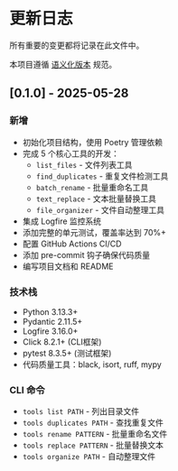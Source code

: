 # 更新日志

所有重要的变更都将记录在此文件中。

本项目遵循 [语义化版本](https://semver.org/lang/zh-CN/) 规范。

## [0.1.0] - 2025-05-28

### 新增
- 初始化项目结构，使用 Poetry 管理依赖
- 完成 5 个核心工具的开发：
  - `list_files` - 文件列表工具
  - `find_duplicates` - 重复文件检测工具
  - `batch_rename` - 批量重命名工具
  - `text_replace` - 文本批量替换工具
  - `file_organizer` - 文件自动整理工具
- 集成 Logfire 监控系统
- 添加完整的单元测试，覆盖率达到 70%+
- 配置 GitHub Actions CI/CD
- 添加 pre-commit 钩子确保代码质量
- 编写项目文档和 README

### 技术栈
- Python 3.13.3+
- Pydantic 2.11.5+
- Logfire 3.16.0+
- Click 8.2.1+ (CLI框架)
- pytest 8.3.5+ (测试框架)
- 代码质量工具：black, isort, ruff, mypy

### CLI 命令
- `tools list PATH` - 列出目录文件
- `tools duplicates PATH` - 查找重复文件
- `tools rename PATTERN` - 批量重命名文件
- `tools replace PATTERN` - 批量替换文本
- `tools organize PATH` - 自动整理文件
